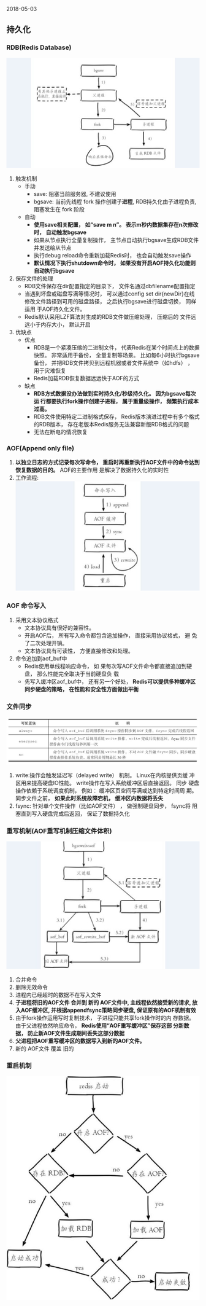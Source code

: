 2018-05-03

## 持久化

### RDB(Redis Database)
![](1.jpg)


1. 触发机制
    - 手动 
        - save: 阻塞当前服务器, 不建议使用 
        - bgsave: 当前先线程 fork 操作创建子**进程**, RDB持久化由子进程负责, 阻塞发生在 fork 阶段
    - 自动
        - **使用save相关配置， 如“save m n”。 表示m秒内数据集存在n次修改
          时， 自动触发bgsave**
        - 如果从节点执行全量复制操作， 主节点自动执行bgsave生成RDB文件并发送给从节点
        - 执行debug reload命令重新加载Redis时， 也会自动触发save操作
        - **默认情况下执行shutdown命令时， 如果没有开启AOF持久化功能则
          自动执行bgsave**
2. 保存文件的处理
    - RDB文件保存在dir配置指定的目录下， 文件名通过dbfilename配置指定
    - 当遇到坏盘或磁盘写满等情况时， 可以通过config set dir{newDir}在线
      修改文件路径到可用的磁盘路径， 之后执行bgsave进行磁盘切换， 同样适用
      于AOF持久化文件。
    - Redis默认采用LZF算法对生成的RDB文件做压缩处理， 压缩后的
      文件远远小于内存大小， 默认开启
3. 优缺点
    - 优点
        - RDB是一个紧凑压缩的二进制文件， 代表Redis在某个时间点上的数据
          快照。 非常适用于备份， 全量复制等场景。 比如每6小时执行bgsave备份，
          并把RDB文件拷贝到远程机器或者文件系统中（如hdfs） ， 用于灾难恢复
        - Redis加载RDB恢复数据远远快于AOF的方式
    - 缺点
        - **RDB方式数据没办法做到实时持久化/秒级持久化。 因为bgsave每次运
        行都要执行fork操作创建子进程， 属于重量级操作， 频繁执行成本过高。**
        - RDB文件使用特定二进制格式保存， Redis版本演进过程中有多个格式
          的RDB版本， 存在老版本Redis服务无法兼容新版RDB格式的问题
        - 无法在断电的情况恢复

### AOF(Append only file)
1. **以独立日志的方式记录每次写命令，
   重启时再重新执行AOF文件中的命令达到恢复数据的目的。** AOF的主要作用
   是解决了数据持久化的实时性        
2. 工作流程: ![](2.jpg)


### AOF 命令写入
1. 采用文本协议格式
    - 文本协议具有很好的兼容性。
    - 开启AOF后， 所有写入命令都包含追加操作， 直接采用协议格式， 避
      免了二次处理开销。
    - 文本协议具有可读性， 方便直接修改和处理。
2. 命令追加到aof_buf中
    - Redis使用单线程响应命令， 如
      果每次写AOF文件命令都直接追加到硬盘， 那么性能完全取决于当前硬盘负
      载
    - 先写入缓冲区aof_buf中， 还有另一个好处， **Redis可以提供多种缓冲区
      同步硬盘的策略， 在性能和安全性方面做出平衡**
### 文件同步
![](3.jpg)

1. write:操作会触发延迟写（delayed write） 机制。 Linux在内核提供页缓
         冲区用来提高硬盘IO性能。 write操作在写入系统缓冲区后直接返回。 同步
         硬盘操作依赖于系统调度机制， 例如： 缓冲区页空间写满或达到特定时间周
         期。 同步文件之前， **如果此时系统故障宕机， 缓冲区内数据将丢失** 
2. fsync: 针对单个文件操作（比如AOF文件） ， 做强制硬盘同步， fsync将
          阻塞直到写入硬盘完成后返回， 保证了数据持久化
          
### 重写机制(AOF重写机制压缩文件体积)
![](4.jpg)

1. 合并命令
2. 删除无效命令
3. 进程内已经超时的数据不在写入文件
4. **子进程将旧的AOF文件 合并到 新的 AOF文件中, 主线程依然接受新的请求, 放入AOF缓冲区, 并根据appendfsync策略同步硬盘, 保证原有的AOF机制有效**
5. 由于fork操作运用写时复制技术， 子进程只能共享fork操作时的内
   存数据。 由于父进程依然响应命令， **Redis使用“AOF重写缓冲区”保存这部
   分新数据， 防止新AOF文件生成期间丢失这部分数据**
6. **父进程把AOF重写缓冲区的数据写入到新的AOF文件。**
5. 新的 AOF文件 覆盖 旧的

### 重启机制
![](5.jpg)
